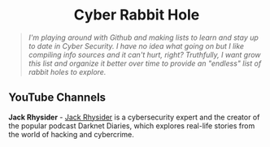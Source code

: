 <h1 align="center">Cyber Rabbit Hole</h1>

> *I'm playing around with Github and making lists to learn and stay up to date in Cyber Security. I have no idea what going on but I like compiling info sources and it can't hurt, right? Truthfully, I want grow this list and organize it better over time to provide an "endless" list of rabbit holes to explore.* 


## YouTube Channels 
**Jack Rhysider** - [Jack Rhysider](https://www.youtube.com/@JackRhysider) is a cybersecurity expert and the creator of the popular podcast Darknet Diaries, which explores real-life stories from the world of hacking and cybercrime.
